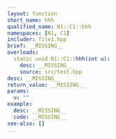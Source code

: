 ```yaml
---
layout: function
short_name: hhh
qualified_name: N1::C1::hhh
namespaces: [N1, C1]
includer: file1.hpp
brief: __MISSING__
overloads:
  static void N1::C1::hhh(int u):
    desc: __MISSING__
    source: src/test.hpp
desc: __MISSING__
return_value: __MISSING__
params:
  u: ""
example:
  desc: __MISSING__
  code: __MISSING__
see-also: []
...
```

